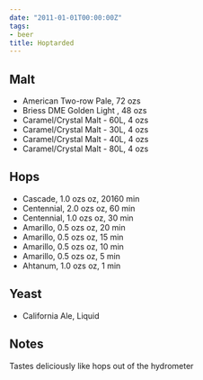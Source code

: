 ```yaml
---
date: "2011-01-01T00:00:00Z"
tags:
- beer
title: Hoptarded
---
```

## Malt
-  American Two-row Pale, 72 ozs
-  Briess DME Golden Light , 48 ozs
-  Caramel/Crystal Malt - 60L, 4 ozs
-  Caramel/Crystal Malt - 30L, 4 ozs
-  Caramel/Crystal Malt - 40L, 4 ozs
-  Caramel/Crystal Malt - 80L, 4 ozs
## Hops
-  Cascade, 1.0 ozs oz, 20160 min
-  Centennial, 2.0 ozs oz, 60 min
-  Centennial, 1.0 ozs oz, 30 min
-  Amarillo, 0.5 ozs oz, 20 min
-  Amarillo, 0.5 ozs oz, 15 min
-  Amarillo, 0.5 ozs oz, 10 min
-  Amarillo, 0.5 ozs oz, 5 min
-  Ahtanum, 1.0 ozs oz, 1 min
## Yeast
-  California Ale, Liquid
## Notes
Tastes deliciously like hops out of the hydrometer
